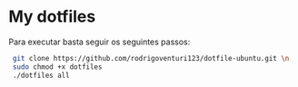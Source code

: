 # My dotfiles

Para executar basta seguir os seguintes passos:

```sh
 git clone https://github.com/rodrigoventuri123/dotfile-ubuntu.git \n
 sudo chmod +x dotfiles
 ./dotfiles all
```
